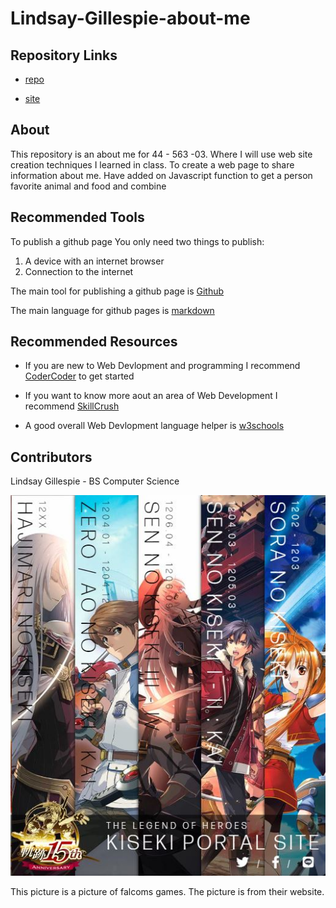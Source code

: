# Lindsay-Gillespie-about-me
## Repository Links
* [repo](https://github.com/LinGill21/Lindsay-Gillespie-about-me)

* [site](https://lingill21.github.io/Lindsay-Gillespie-about-me/)

## About
This repository is an about me for 44 - 563 -03. Where I will use web site creation techniques I learned in class. To create a web
page to share information about me.
Have added on Javascript function to get a person favorite animal and food and combine

## Recommended Tools
To publish a github page
You only need two things to publish:
1. A device with an internet browser
1. Connection to the internet

The main tool for publishing a github page is 
[Github](https://github.com)

The main language for github pages is 
[markdown](https://help.github.com/en/github/writing-on-github/basic-writing-and-formatting-syntax)

## Recommended Resources
* If you are new to Web Devlopment and programming I recommend 
[CoderCoder](https://coder-coder.com/learn-web-development)
to get started

* If you want to know more aout an area of Web Development I recommend 
[SkillCrush](https://skillcrush.com/2018/05/25/how-to-become-a-web-developer)

 * A good overall Web Devlopment language helper is 
[w3schools](https://www.w3schools.com)

## Contributors
Lindsay Gillespie - BS Computer Science

![vscode image](https://github.com/LinGill21/Lindsay-Gillespie-about-me/raw/master/Falcom.PNG "gamepicture")

This picture is a picture of falcoms games. The picture is from their website.



